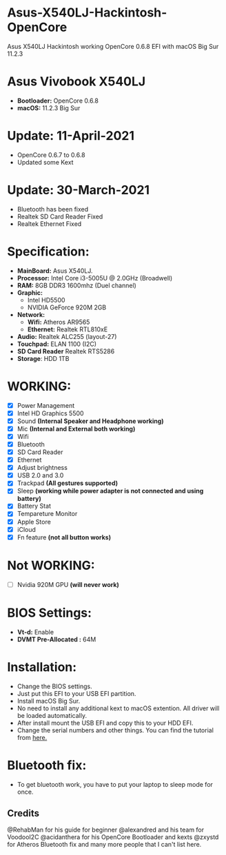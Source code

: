 # Asus-X540LJ-Hackintosh-OpenCore
Asus X540LJ Hackintosh working OpenCore 0.6.8 EFI with macOS Big Sur 11.2.3

# Asus Vivobook X540LJ
- **Bootloader:** OpenCore 0.6.8
- **macOS:** 11.2.3 Big Sur

# Update: 11-April-2021
- OpenCore 0.6.7 to 0.6.8
- Updated some Kext

# Update: 30-March-2021
- Bluetooth has been fixed
- Realtek SD Card Reader Fixed
- Realtek Ethernet Fixed

# Specification:

- **MainBoard:** Asus X540LJ.
- **Processor:** Intel Core i3-5005U @ 2.0GHz (Broadwell)
- **RAM:** 8GB DDR3 1600mhz (Duel channel)
- **Graphic:** 
  + Intel HD5500
  + NVIDIA GeForce 920M 2GB
- **Network:**
  + **Wifi:** Atheros AR9565
  + **Ethernet:** Realtek RTL810xE
- **Audio:** Realtek ALC255 (layout-27)
- **Touchpad:** ELAN 1100 (I2C)
- **SD Card Reader** Realtek RTS5286
- **Storage**: HDD 1TB

# WORKING:
- [x] Power Management
- [x] Intel HD Graphics 5500
- [x] Sound **(Internal Speaker and Headphone working)**
- [x] Mic **(Internal and External both working)**
- [x] Wifi
- [x] Bluetooth
- [x] SD Card Reader
- [x] Ethernet
- [x] Adjust brightness 
- [x] USB 2.0 and 3.0
- [x] Trackpad **(All gestures supported)**
- [x] Sleep  **(working while power adapter is not connected and using battery)**
- [x] Battery Stat 
- [x] Tempareture Monitor 
- [x] Apple Store 
- [x] iCloud 
- [x] Fn feature    **(not all button works)**

# Not WORKING:
- [ ] Nvidia 920M GPU   **(will never work)**


# BIOS Settings:
- **Vt-d:** Enable
- **DVMT Pre-Allocated :** 64M

# Installation:
- Change the BIOS settings.
- Just put this EFI to your USB EFI partition.
- Install macOS Big Sur.
- No need to install any additional kext to macOS extention. All driver will be loaded automatically.
- After install mount the USB EFI and copy this to your HDD EFI.
- Change the serial numbers and other things. You can find the tutorial from [here.](https://dortania.github.io/OpenCore-Install-Guide/config-laptop.plist/broadwell.html#platforminfo)

# Bluetooth fix:
- To get bluetooth work, you have to put your laptop to sleep mode for once.


## Credits
@RehabMan for his guide for beginner
@alexandred and his team for VoodooI2C 
@acidanthera for his OpenCore Bootloader and kexts
@zxystd for Atheros Bluetooth fix
and many more people that I can't list here.
